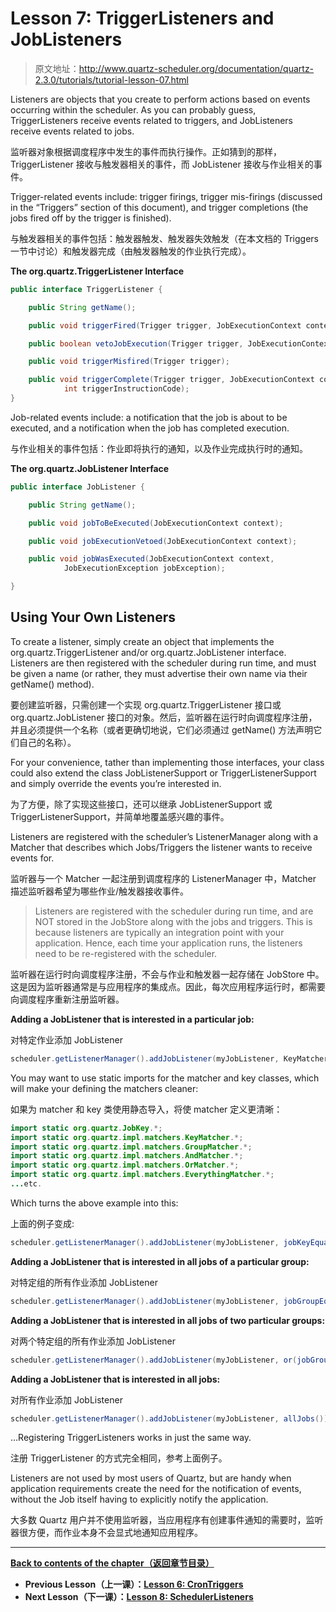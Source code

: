 # Lesson 7: TriggerListeners and JobListeners

> 原文地址：http://www.quartz-scheduler.org/documentation/quartz-2.3.0/tutorials/tutorial-lesson-07.html

Listeners are objects that you create to perform actions based on events occurring within the scheduler. As you can probably guess, TriggerListeners receive events related to triggers, and JobListeners receive events related to jobs.

监听器对象根据调度程序中发生的事件而执行操作。正如猜到的那样，TriggerListener 接收与触发器相关的事件，而 JobListener 接收与作业相关的事件。

Trigger-related events include: trigger firings, trigger mis-firings (discussed in the “Triggers” section of this document), and trigger completions (the jobs fired off by the trigger is finished).

与触发器相关的事件包括：触发器触发、触发器失效触发（在本文档的 Triggers 一节中讨论）和触发器完成（由触发器触发的作业执行完成）。

**The org.quartz.TriggerListener Interface**

```java
public interface TriggerListener {

    public String getName();

    public void triggerFired(Trigger trigger, JobExecutionContext context);

    public boolean vetoJobExecution(Trigger trigger, JobExecutionContext context);

    public void triggerMisfired(Trigger trigger);

    public void triggerComplete(Trigger trigger, JobExecutionContext context,
            int triggerInstructionCode);
}
```

Job-related events include: a notification that the job is about to be executed, and a notification when the job has completed execution.

与作业相关的事件包括：作业即将执行的通知，以及作业完成执行时的通知。

**The org.quartz.JobListener Interface**

```java
public interface JobListener {

    public String getName();

    public void jobToBeExecuted(JobExecutionContext context);

    public void jobExecutionVetoed(JobExecutionContext context);

    public void jobWasExecuted(JobExecutionContext context,
            JobExecutionException jobException);

}
```

## Using Your Own Listeners

To create a listener, simply create an object that implements the org.quartz.TriggerListener and/or org.quartz.JobListener interface. Listeners are then registered with the scheduler during run time, and must be given a name (or rather, they must advertise their own name via their getName() method).

要创建监听器，只需创建一个实现 org.quartz.TriggerListener 接口或 org.quartz.JobListener 接口的对象。然后，监听器在运行时向调度程序注册，并且必须提供一个名称（或者更确切地说，它们必须通过 getName() 方法声明它们自己的名称）。

For your convenience, tather than implementing those interfaces, your class could also extend the class JobListenerSupport or TriggerListenerSupport and simply override the events you’re interested in.

为了方便，除了实现这些接口，还可以继承 JobListenerSupport 或 TriggerListenerSupport，并简单地覆盖感兴趣的事件。

Listeners are registered with the scheduler’s ListenerManager along with a Matcher that describes which Jobs/Triggers the listener wants to receive events for.

监听器与一个 Matcher 一起注册到调度程序的 ListenerManager 中，Matcher 描述监听器希望为哪些作业/触发器接收事件。

> Listeners are registered with the scheduler during run time, and are NOT stored in the JobStore along with the jobs and triggers. This is because listeners are typically an integration point with your application. Hence, each time your application runs, the listeners need to be re-registered with the scheduler.

监听器在运行时向调度程序注册，不会与作业和触发器一起存储在 JobStore 中。这是因为监听器通常是与应用程序的集成点。因此，每次应用程序运行时，都需要向调度程序重新注册监听器。

**Adding a JobListener that is interested in a particular job:**

对特定作业添加 JobListener

```java
scheduler.getListenerManager().addJobListener(myJobListener, KeyMatcher.jobKeyEquals(new JobKey("myJobName", "myJobGroup")));
```

You may want to use static imports for the matcher and key classes, which will make your defining the matchers cleaner:

如果为 matcher 和 key 类使用静态导入，将使 matcher 定义更清晰：

```java
import static org.quartz.JobKey.*;
import static org.quartz.impl.matchers.KeyMatcher.*;
import static org.quartz.impl.matchers.GroupMatcher.*;
import static org.quartz.impl.matchers.AndMatcher.*;
import static org.quartz.impl.matchers.OrMatcher.*;
import static org.quartz.impl.matchers.EverythingMatcher.*;
...etc.
```

Which turns the above example into this:

上面的例子变成:

```java
scheduler.getListenerManager().addJobListener(myJobListener, jobKeyEquals(jobKey("myJobName", "myJobGroup")));
```

**Adding a JobListener that is interested in all jobs of a particular group:**

对特定组的所有作业添加 JobListener

```java
scheduler.getListenerManager().addJobListener(myJobListener, jobGroupEquals("myJobGroup"));
```

**Adding a JobListener that is interested in all jobs of two particular groups:**

对两个特定组的所有作业添加 JobListener

```java
scheduler.getListenerManager().addJobListener(myJobListener, or(jobGroupEquals("myJobGroup"), jobGroupEquals("yourGroup")));
```

**Adding a JobListener that is interested in all jobs:**

对所有作业添加 JobListener

```java
scheduler.getListenerManager().addJobListener(myJobListener, allJobs());
```

…Registering TriggerListeners works in just the same way.

注册 TriggerListener 的方式完全相同，参考上面例子。

Listeners are not used by most users of Quartz, but are handy when application requirements create the need for the notification of events, without the Job itself having to explicitly notify the application.

大多数 Quartz 用户并不使用监听器，当应用程序有创建事件通知的需要时，监听器很方便，而作业本身不会显式地通知应用程序。

---

**[Back to contents of the chapter（返回章节目录）](/Tutorials)**

- **Previous Lesson（上一课）：[Lesson 6: CronTriggers](/Tutorials/Lesson-6)**
- **Next Lesson（下一课）：[Lesson 8: SchedulerListeners](/Tutorials/Lesson-8)**
